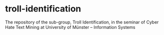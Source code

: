 # troll-identification
The repository of the sub-group, Troll Identification, in the seminar of Cyber Hate Text Mining at University of Münster – Information Systems
